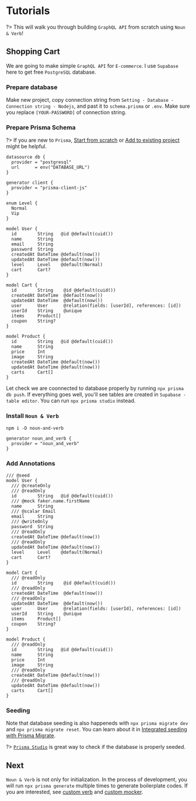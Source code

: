 # Tutorials

?> This will walk you through building `GraphQL API` from scratch using
`Noun & Verb`!

## Shopping Cart

We are going to make simple `GraphQL API` for `E-commerce`. I use `Supabase`
here to get free `PostgreSQL` database.

### Prepare database

Make new project, copy connection string from
`Setting - Database - Connection string - Nodejs`, and past it to
`schema.prisma` or `.env`. Make sure you replace `[YOUR-PASSWORD]` of connection
string.

### Prepare Prisma Schema

?> If you are new to `Prisma`,
[Start from scratch](https://www.prisma.io/docs/getting-started/setup-prisma/start-from-scratch)
or
[Add to existing project](https://www.prisma.io/docs/getting-started/setup-prisma/add-to-existing-project)
might be helpful.

```prisma
datasource db {
  provider = "postgresql"
  url      = env("DATABASE_URL")
}

generator client {
  provider = "prisma-client-js"
}

enum Level {
  Normal
  Vip
}

model User {
  id        String   @id @default(cuid())
  name      String
  email     String
  password  String
  createdAt DateTime @default(now())
  updatedAt DateTime @default(now())
  level     Level    @default(Normal)
  cart      Cart?
}

model Cart {
  id        String    @id @default(cuid())
  createdAt DateTime  @default(now())
  updatedAt DateTime  @default(now())
  user      User      @relation(fields: [userId], references: [id])
  userId    String    @unique
  items     Product[]
  coupon    String?
}

model Product {
  id        String   @id @default(cuid())
  name      String
  price     Int
  image     String
  createdAt DateTime @default(now())
  updatedAt DateTime @default(now())
  carts     Cart[]
}
```

Let check we are coonnected to database properly by running
`npx prisma db push`. If everything goes well, you'll see tables are created in
`Supabase - table editor`. You can run `npx prisma studio` instead.

### Install `Noun & Verb`

```
npm i -D noun-and-verb
```

```prisma
generator noun_and_verb {
  provider = "noun_and_verb"
}
```

### Add Annotations

```prisma
/// @seed
model User {
  /// @createOnly
  /// @readOnly
  id        String   @id @default(cuid())
  /// @mock faker.name.firstName
  name      String
  /// @scalar Email
  email     String
  /// @writeOnly
  password  String
  /// @readOnly
  createdAt DateTime @default(now())
  /// @readOnly
  updatedAt DateTime @default(now())
  level     Level    @default(Normal)
  cart      Cart?
}
```

```prisma
model Cart {
  /// @readOnly
  id        String    @id @default(cuid())
  /// @readOnly
  createdAt DateTime  @default(now())
  /// @readOnly
  updatedAt DateTime  @default(now())
  user      User      @relation(fields: [userId], references: [id])
  userId    String    @unique
  items     Product[]
  coupon    String?
}
```

```prisma
model Product {
  /// @readOnly
  id        String   @id @default(cuid())
  name      String
  price     Int
  image     String
  /// @readOnly
  createdAt DateTime @default(now())
  /// @readOnly
  updatedAt DateTime @default(now())
  carts     Cart[]
}
```

### Seeding

Note that database seeding is also happeneds with `npx prisma migrate dev` and
`npx prisma migrate reset`. You can learn about it in
[Integrated seeding with Prisma Migrate](https://www.prisma.io/docs/guides/database/seed-database#integrated-seeding-with-prisma-migrate).

?> [`Prisma Studio`](https://www.prisma.io/studio) is great way to check if the
database is properly seeded.

## Next

`Noun & Verb` is not only for initialization. In the process of development, you
will run `npx prisma generate` multiple times to generate boilerplate codes. If
you are interested, see [custom verb](guides/custom-verb) and
[custom mocker](guides/custom-mocker).
